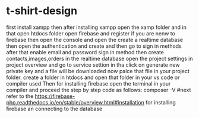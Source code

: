 # t-shirt-design
  first install xampp then after installing xampp open the xamp folder and in that open htdocs folder 
  open firebase and register if you are nenw to firebase
  then open the console and open the create a realtime database
  then open the authentication and create and then go to sign in methods after that enable email and password sign in method
  then create contacts,images,orders in the realtime database
  open the project settings in project overview and go to service settion in tha click on generate new private key and a file will be downloaded now palce that file in your project folder.
  create a folder in htdocs and open that folder in your vs code or compiler used
  Then for installing firebase open the terminal in your compiler and proceed the step by step code as follows:
   composer -V
  #next refer to the https://firebase-php.readthedocs.io/en/stable/overview.html#installation for installing firebase an connecting to the database
